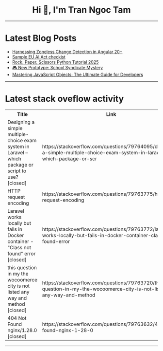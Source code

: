 <h1 align="center">Hi 👋, I'm Tran Ngoc Tam</h1>

---

# Latest Blog Posts 
<!-- BLOG-POST-LIST:START -->
- [Harnessing Zoneless Change Detection in Angular 20+](https://dev.to/karol_modelski/harnessing-zoneless-change-detection-in-angular-20-48e7)
- [Sample EU AI Act checkist](https://dev.to/vishalendu/sample-eu-ai-act-checkist-pgg)
- [Rock, Paper, Scissors Python Tutorial 2025](https://dev.to/codingstreets/rock-paper-scissors-python-tutorial-2025-32bf)
- [🎮 New Prototype: School Syndicate Mystery](https://dev.to/cutieyunnytech/new-prototype-school-syndicate-mystery-26io)
- [Mastering JavaScript Objects: The Ultimate Guide for Developers](https://dev.to/satyam_gupta_0d1ff2152dcc/mastering-javascript-objects-the-ultimate-guide-for-developers-2c72)
<!-- BLOG-POST-LIST:END -->

---

# Latest stack oveflow activity
<table>
  <tr><th>Title</th><th>Link</th></tr>
  <!-- STACKOVERFLOW:START --><tr><td>Designing a simple multiple-choice exam system in Laravel – which package or script to use? [closed]</td><td>https://stackoverflow.com/questions/79764095/designing-a-simple-multiple-choice-exam-system-in-laravel-which-package-or-scr</td></tr><tr><td>HTTP request encoding</td><td>https://stackoverflow.com/questions/79763775/http-request-encoding</td></tr><tr><td>Laravel works locally but fails in Docker container - &quot;Class not found&quot; error [closed]</td><td>https://stackoverflow.com/questions/79763772/laravel-works-locally-but-fails-in-docker-container-class-not-found-error</td></tr><tr><td>this question in my the wocoomerce city is not listed any way and method [closed]</td><td>https://stackoverflow.com/questions/79763720/this-question-in-my-the-wocoomerce-city-is-not-listed-any-way-and-method</td></tr><tr><td>404 Not Found nginx/1.28.0 [closed]</td><td>https://stackoverflow.com/questions/79763632/404-not-found-nginx-1-28-0</td></tr><!-- STACKOVERFLOW:END -->
</table>

---


